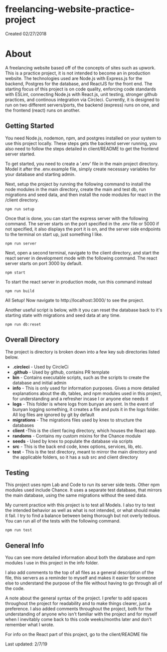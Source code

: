 # freelancing-website-practice-project
Created 02/27/2018

# About
A freelancing website based off of the concepts of sites such as upwork. This is a practice project, it is not intended to become an in production website. The technologies used are Node.js with Express.js for the backend, Postgres for the database, and ReactJS for the front end. The starting focus of this project is on code quality, enforcing code standards with ESLint, connecting Node.js with React.js, unit testing, stronger github practices, and continous integration via Circleci. Currently, it is designed to run on two different servers/ports, the backend (express) runs on one, and the frontend (react) runs on another.

## Getting Started
You need Node.js, nodemon, npm, and postgres installed on your system to use this project locally. These steps gets the backend server running, you also need to follow the steps detailed in client/README to get the frontend server started.

To get started, you need to create a '.env' file in the main project directory. Model it after the .env.example file, simply create necessary variables for your database and starting admin.

Next, setup the project by running the following command to install the node modules in the main directory, create the main and test db, run migrations and seed data, and then install the node modules for react in the /client directory.
```
npm run setup
```

Once that is done, you can start the express server with the following command. The server starts on the port specified in the .env file or 5000 if not specified, it also displays the port it is on, and the server side endpoints to the terminal on start up, just something I like.
```
npm run server
```

Next, open a second terminal, navigate to the client directory, and start the react server in development mode with the following command. The react server starts on port 3000 by default.
```
npm start
```
To start the react server in production mode, run this command instead
```
npm run build
```

All Setup! Now navigate to http://localhost:3000/ to see the project.

Another useful script is below, with it you can reset the database back to it's starting state with migrations and seed data at any time.
```
npm run db:reset
```


## Overall Directory
The project is directory is broken down into a few key sub directories listed below.
* **.circleci** - Used by CircleCi
* **.github** - Used by github, contains PR template
* **bin** - Contains executable scripts, such as the scripts to create the database and initial admin
* **info** - This is only used for information purposes. Gives a more detailed explanations about the db, tables, and npm modules used in this project, for understanding and a refresher incase I or anyone else needs it
* **logs** - This folder is where logs from bunyan are sent. In the event of bunyan logging something, it creates a file and puts it in the logs folder. All log files are ignored by git by default
* **migrations** - The migrations files used by knex to structure the databases
* **client** -This is the client facing directory, which houses the React app.
* **randoms** - Contains my custom mixins for the Chance module
* **seeds** - Used by knex to populate the database via scripts
* **src** - This is the back end code, knex options, services, lib, etc.
* **test** - This is the test directory, meant to mirror the main directory and the applicable folders, so it has a sub src and client directory


## Testing
This project uses npm Lab and Code to run its server side tests. Other npm modules used include Chance. It uses a separate test database, that mirrors the main database, using the same migrations without the seed data.

My current practice with this project is to test all Models. I also try to test the intended behavior as well as what is not intended, or what should make it fail. I try to find a balance between being thorough but not overly tedious. You can run all of the tests with the following command.
```
npm run test
```

## General Info
You can see more detailed information about both the database and npm modules I use in this project in the info folder.

I also add comments to the top of all files as a general description of the file, this servers as a reminder to myself and makes it easier for someone else to understand the purpose of the file without having to go through all of the code.

A note about the general syntax of the project. I prefer to add spaces throughout the project for readability and to make things clearer, just a preference. I also added comments throughout the project, both for the understanding of anyone who isn't familiar with the project and for myself when I inevitably come back to this code weeks/months later and don't remember what I wrote.

For info on the React part of this project, go to the client/README file

Last updated: 2/7/19

